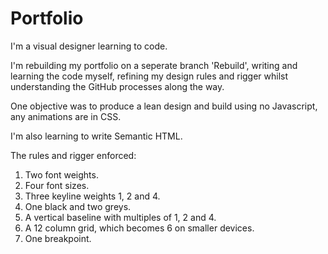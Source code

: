 # Portfolio
I'm a visual designer learning to code.

I'm rebuilding my portfolio on a seperate branch 'Rebuild', writing and learning the code myself, refining my design rules and rigger whilst understanding the GitHub processes along the way.

One objective was to produce a lean design and build using no Javascript, any animations are in CSS.

I'm also learning to write Semantic HTML.

The rules and rigger enforced:

1. Two font weights.
2. Four font sizes.
3. Three keyline weights 1, 2 and 4.
4. One black and two greys.
5. A vertical baseline with multiples of 1, 2 and 4.
6. A 12 column grid, which becomes 6 on smaller devices.
7. One breakpoint.
